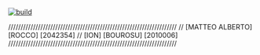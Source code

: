 
[![build](https://github.com/matteorocco27/assi2/actions/workflows/build.yml/badge.svg?branch=main)](https://github.com/matteorocco27/assi2/actions/workflows/build.yml)


////////////////////////////////////////////////////////////////////
// [MATTEO ALBERTO] [ROCCO] [2042354]
// [ION] [BOUROSU] [2010006]
////////////////////////////////////////////////////////////////////
